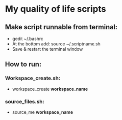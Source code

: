 # My quality of life scripts

## Make script runnable from terminal:
 * gedit ~/.bashrc
 * At the bottom add: source ~/.scriptname.sh
 * Save & restart the terminal window

## How to run:
 ### Workspace_create.sh:
  * workspace_create **workspace_name**
 ### source_files.sh:
  * source_me **workspace_name**
